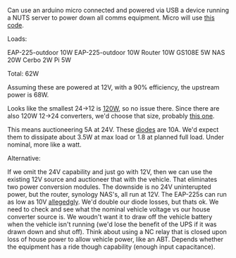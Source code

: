 Can use an arduino micro connected and powered via USB a device running a NUTS server to power down all comms equipment.  Micro will use [this code](https://github.com/abratchik/HIDPowerDevice).

Loads:

EAP-225-outdoor 10W
EAP-225-outdoor 10W
Router 10W
GS108E 5W
NAS 20W
Cerbo 2W
Pi 5W

Total: 62W

Assuming these are powered at 12V, with a 90% efficiency, the upstream power is 68W.  

Looks like the smallest 24->12 is [120W](https://www.amazon.com/Voltage-Regulator-Converter-Waterproof-Transformer/dp/B07V9D6SF2), so no issue there.  Since there are also 120W 12->24 converters, we'd choose that size, probably [this one](https://www.amazon.com/Converter-Boost-Waterproof-Module-Transformer/dp/B09F6K6X8H).

This means auctioneering 5A at 24V.  These [diodes](https://www.amazon.com/BOJACK-Rectifier-Electronic-Silicon-Diodes/dp/B07WQY6D28) are 10A.  We'd expect them to dissipate about 3.5W at max load or 1.8 at planned full load.  Under nominal, more like a watt.

Alternative:

If we omit the 24V capability and just go with 12V, then we can use the existing 12V source and auctioneer that with the vehicle.  That eliminates two power conversion modules.  The downside is no 24V uninterupted power, but the router, synology NAS's, all run at 12V.  The EAP-225s can run as low as 10V [allegedgly](https://community.tp-link.com/en/business/forum/topic/162938).  We'd double our diode losses, but thats ok.  We need to check and see what the nominal vehicle voltage vs our house converter source is.  We woudn't want it to draw off the vehicle battery when the vehicle isn't running (we'd lose the benefit of the UPS if it was drawn down and shut off).  Think about using a NC relay that is closed upon loss of house power to allow vehicle power, like an ABT.  Depends whether the equipment has a ride though capability (enough input capacitance).